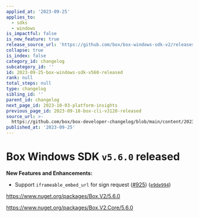 ```yaml
---
applied_at: '2023-09-25'
applies_to:
  - sdks
  - windows
is_impactful: false
is_new_feature: true
release_source_url: 'https://github.com/box/box-windows-sdk-v2/releases/tag/v5.6.0'
collapse: true
is_index: false
category_id: changelog
subcategory_id: ''
id: 2023-09-25-box-windows-sdk-v560-released
rank: null
total_steps: null
type: changelog
sibling_id: ''
parent_id: changelog
next_page_id: 2023-10-03-platform-insights
previous_page_id: 2023-09-18-box-cli-v3120-released
source_url: >-
  https://github.com/box/box-developer-changelog/blob/main/content/2023/09-25-box-windows-sdk-v560-released.md
published_at: '2023-09-25'
---
```

# Box Windows SDK `v5.6.0` released

**New Features and Enhancements:**

* Support `iframeable_embed_url` for sign request ([#925][1]) ([`e9de994`][2])

<https://www.nuget.org/packages/Box.V2/5.6.0>

<https://www.nuget.org/packages/Box.V2.Core/5.6.0>

[1]: https://github.com/box/box-windows-sdk-v2/issues/925

[2]: https://github.com/box/box-windows-sdk-v2/commit/e9de994cea97afcc1c3bc52ddf1cc023b9ee731c